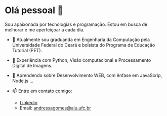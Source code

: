 # Olá pessoal 👋

Sou apaixonada por tecnologias e programação. Estou em busca de melhorar e me aperfeiçoar a cada dia.

 - 🔭 Atualmente sou graduanda em Engenharia da Computação pela Universidade Federal do Ceará e bolsista do Programa de Educação Tutorial (PET).
 - 👯 Experiência com Python, Visão computacional e Processamento Digital de Imagens.
 - 🌱 Aprendendo sobre Desenvolvimento WEB, com ênfase em JavaScrip, Node.js ...
 - 📫 Entre em contato comigo: 
 
     - [Linkedin](https://www.linkedin.com/in/andressa-gomes-moreira-a33939149/)
     - Email: andressagomes@alu.ufc.br



